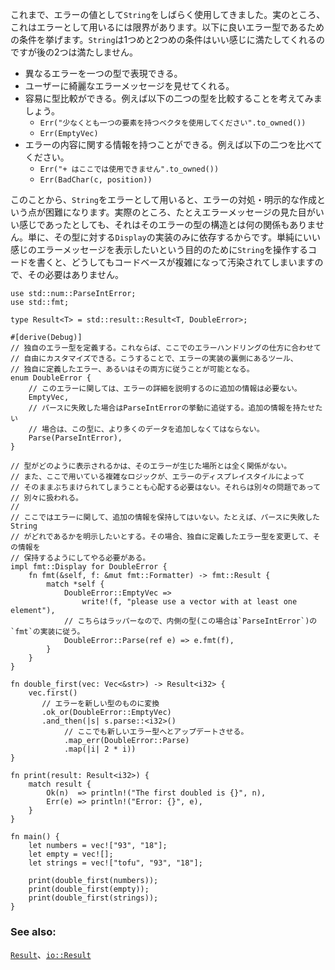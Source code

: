 <!-- We have been using `Strings` as errors for a while. In fact, this is somewhat limiting as
an error type. Below are the criteria for a good error type. `String` nicely fulfills the first
two but not the second two: -->
これまで、エラーの値として`String`をしばらく使用してきました。実のところ、これはエラーとして用いるには限界があります。以下に良いエラー型であるための条件を挙げます。`String`は1つめと2つめの条件はいい感じに満たしてくれるのですが後の2つは満たしません。

<!-- * Represents different errors with the same type
* Presents nice error messages to the user
* Is easily type comparable. Consider comparing these two types:
    - `Err("Please use a vector with at least one element".to_owned())`
    - `Err(EmptyVec)`
* Can hold information about the error. Compare:
    - `Err("+ cannot be used here".to_owned())`
    - `Err(BadChar(c, position))` -->
* 異なるエラーを一つの型で表現できる。
* ユーザーに綺麗なエラーメッセージを見せてくれる。
* 容易に型比較ができる。例えば以下の二つの型を比較することを考えてみましょう。
    - `Err("少なくとも一つの要素を持つベクタを使用してください".to_owned())`
    - `Err(EmptyVec)`
* エラーの内容に関する情報を持つことができる。例えば以下の二つを比べてください。
    - `Err("+ はここでは使用できません".to_owned())`
    - `Err(BadChar(c, position))`

<!-- This makes `String` errors both difficult to react to and verbose to create. In fact, a nice
looking error message has nothing to do with how the type is structured. It is simply a
consequence of `Display` being implemented for the type. It should not be necessary to
pollute logic heavy code with `String` formatting simply for nice error messages. -->
このことから、`String`をエラーとして用いると、エラーの対処・明示的な作成という点が困難になります。実際のところ、たとえエラーメッセージの見た目がいい感じであったとしても、それはそのエラーの型の構造とは何の関係もありません。単に、その型に対する`Display`の実装のみに依存するからです。単純にいい感じのエラーメッセージを表示したいという目的のために`String`を操作するコードを書くと、どうしてもコードベースが複雑になって汚染されてしまいますので、その必要はありません。

``` rust,editable
use std::num::ParseIntError;
use std::fmt;

type Result<T> = std::result::Result<T, DoubleError>;

#[derive(Debug)]
// 独自のエラー型を定義する。これならば、ここでのエラーハンドリングの仕方に合わせて
// 自由にカスタマイズできる。こうすることで、エラーの実装の裏側にあるツール、
// 独自に定義したエラー、あるいはその両方に従うことが可能となる。
enum DoubleError {
    // このエラーに関しては、エラーの詳細を説明するのに追加の情報は必要ない。
    EmptyVec,
    // パースに失敗した場合はParseIntErrorの挙動に追従する。追加の情報を持たせたい
    // 場合は、この型に、より多くのデータを追加しなくてはならない。
    Parse(ParseIntError),
}

// 型がどのように表示されるかは、そのエラーが生じた場所とは全く関係がない。
// また、ここで用いている複雑なロジックが、エラーのディスプレイスタイルによって
// そのままぶちまけられてしまうことも心配する必要はない。それらは別々の問題であって
// 別々に扱われる。
//
// ここではエラーに関して、追加の情報を保持してはいない。たとえば、パースに失敗したString
// がどれであるかを明示したいとする。その場合、独自に定義したエラー型を変更して、その情報を
// 保持するようにしてやる必要がある。
impl fmt::Display for DoubleError {
    fn fmt(&self, f: &mut fmt::Formatter) -> fmt::Result {
        match *self {
            DoubleError::EmptyVec =>
                write!(f, "please use a vector with at least one element"),
            // こちらはラッパーなので、内側の型(この場合は`ParseIntError`)の`fmt`の実装に従う。
            DoubleError::Parse(ref e) => e.fmt(f),
        }
    }
}

fn double_first(vec: Vec<&str>) -> Result<i32> {
    vec.first()
       // エラーを新しい型のものに変換
       .ok_or(DoubleError::EmptyVec)
       .and_then(|s| s.parse::<i32>()
            // ここでも新しいエラー型へとアップデートさせる。
            .map_err(DoubleError::Parse)
            .map(|i| 2 * i))
}

fn print(result: Result<i32>) {
    match result {
        Ok(n)  => println!("The first doubled is {}", n),
        Err(e) => println!("Error: {}", e),
    }
}

fn main() {
    let numbers = vec!["93", "18"];
    let empty = vec![];
    let strings = vec!["tofu", "93", "18"];

    print(double_first(numbers));
    print(double_first(empty));
    print(double_first(strings));
}

```

### See also:

[`Result`][result]、[`io::Result`][io_result]

[result]: http://doc.rust-lang.org/std/result/enum.Result.html
[io_result]: http://doc.rust-lang.org/std/io/type.Result.html
[inplace]: /error/option_with_result/result_string_errors.html
